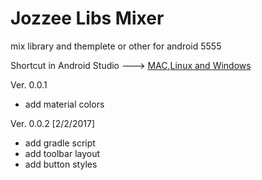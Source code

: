 # Jozzee Libs Mixer
mix library and themplete or other for android 5555

Shortcut in Android Studio ---> [MAC](https://resources.jetbrains.com/assets/products/intellij-idea/IntelliJIDEA_ReferenceCard_mac.pdf),[Linux and Windows](https://resources.jetbrains.com/assets/products/intellij-idea/IntelliJIDEA_ReferenceCard.pdf)

Ver. 0.0.1
  - add material colors
  
Ver. 0.0.2 [2/2/2017]
  - add gradle script
  - add toolbar layout
  - add button styles
